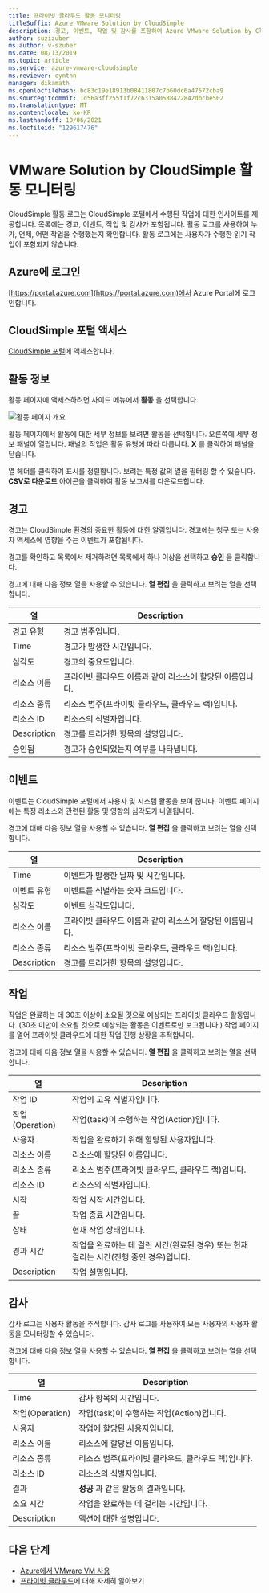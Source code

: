 ```yaml
---
title: 프라이빗 클라우드 활동 모니터링
titleSuffix: Azure VMware Solution by CloudSimple
description: 경고, 이벤트, 작업 및 감사를 포함하여 Azure VMware Solution by CloudSimple 환경의 활동에 대해 사용할 수 있는 정보를 설명합니다.
author: suzizuber
ms.author: v-szuber
ms.date: 08/13/2019
ms.topic: article
ms.service: azure-vmware-cloudsimple
ms.reviewer: cynthn
manager: dikamath
ms.openlocfilehash: bc83c19e18913b08411807c7b60dc6a47572cba9
ms.sourcegitcommit: 1d56a3ff255f1f72c6315a0588422842dbcbe502
ms.translationtype: MT
ms.contentlocale: ko-KR
ms.lasthandoff: 10/06/2021
ms.locfileid: "129617476"
---
```

# <a name="monitor-vmware-solution-by-cloudsimple-activity"></a>VMware Solution by CloudSimple 활동 모니터링

CloudSimple 활동 로그는 CloudSimple 포털에서 수행된 작업에 대한 인사이트를 제공합니다.  목록에는 경고, 이벤트, 작업 및 감사가 포함됩니다.  활동 로그를 사용하여 누가, 언제, 어떤 작업을 수행했는지 확인합니다.  활동 로그에는 사용자가 수행한 읽기 작업이 포함되지 않습니다.

## <a name="sign-in-to-azure"></a>Azure에 로그인

[https://portal.azure.com](https://portal.azure.com)에서 Azure Portal에 로그인합니다.

## <a name="access-the-cloudsimple-portal"></a>CloudSimple 포털 액세스

[CloudSimple 포털](access-cloudsimple-portal.md)에 액세스합니다.

## <a name="activity-information"></a>활동 정보

활동 페이지에 액세스하려면 사이드 메뉴에서 **활동** 을 선택합니다.

![활동 페이지 개요](media/activity-page-overview.png)

활동 페이지에서 활동에 대한 세부 정보를 보려면 활동을 선택합니다. 오른쪽에 세부 정보 패널이 열립니다. 패널의 작업은 활동 유형에 따라 다릅니다. **X** 를 클릭하여 패널을 닫습니다.

열 헤더를 클릭하여 표시를 정렬합니다.  보려는 특정 값의 열을 필터링 할 수 있습니다.  **CSV로 다운로드** 아이콘을 클릭하여 활동 보고서를 다운로드합니다.

## <a name="alerts"></a>경고

경고는 CloudSimple 환경의 중요한 활동에 대한 알림입니다.  경고에는 청구 또는 사용자 액세스에 영향을 주는 이벤트가 포함됩니다.

경고를 확인하고 목록에서 제거하려면 목록에서 하나 이상을 선택하고 **승인** 을 클릭합니다.

경고에 대해 다음 정보 열을 사용할 수 있습니다. **열 편집** 을 클릭하고 보려는 열을 선택합니다.

| 열 | Description |
------------ | ------------- |
| 경고 유형 | 경고 범주입니다.|
| Time | 경고가 발생한 시간입니다. |
| 심각도 | 경고의 중요도입니다.|
| 리소스 이름 | 프라이빗 클라우드 이름과 같이 리소스에 할당된 이름입니다. |
| 리소스 종류 | 리소스 범주(프라이빗 클라우드, 클라우드 랙)입니다. |
| 리소스 ID | 리소스의 식별자입니다. |
| Description | 경고를 트리거한 항목의 설명입니다. |
| 승인됨 | 경고가 승인되었는지 여부를 나타냅니다. |

## <a name="events"></a>이벤트

이벤트는 CloudSimple 포털에서 사용자 및 시스템 활동을 보여 줍니다. 이벤트 페이지에는 특정 리소스와 관련된 활동 및 영향의 심각도가 나열됩니다.

경고에 대해 다음 정보 열을 사용할 수 있습니다. **열 편집** 을 클릭하고 보려는 열을 선택합니다.

| 열 | Description |
------------ | ------------- |
| Time | 이벤트가 발생한 날짜 및 시간입니다. |
| 이벤트 유형 | 이벤트를 식별하는 숫자 코드입니다. |
| 심각도 | 이벤트 심각도입니다.|
| 리소스 이름 | 프라이빗 클라우드 이름과 같이 리소스에 할당된 이름입니다. |
| 리소스 종류 | 리소스 범주(프라이빗 클라우드, 클라우드 랙)입니다. |
| Description | 경고를 트리거한 항목의 설명입니다. |

## <a name="tasks"></a>작업

작업은 완료하는 데 30초 이상이 소요될 것으로 예상되는 프라이빗 클라우드 활동입니다. (30초 미만이 소요될 것으로 예상되는 활동은 이벤트로만 보고됩니다.) 작업 페이지를 열어 프라이빗 클라우드에 대한 작업 진행 상황을 추적합니다.

경고에 대해 다음 정보 열을 사용할 수 있습니다. **열 편집** 을 클릭하고 보려는 열을 선택합니다.

| 열 | Description |
------------ | ------------- |
| 작업 ID | 작업의 고유 식별자입니다. |
| 작업(Operation) | 작업(task)이 수행하는 작업(Action)입니다. |
| 사용자 | 작업을 완료하기 위해 할당된 사용자입니다. |
| 리소스 이름 | 리소스에 할당된 이름입니다. |
| 리소스 종류 | 리소스 범주(프라이빗 클라우드, 클라우드 랙)입니다. |
| 리소스 ID | 리소스의 식별자입니다. |
| 시작 | 작업 시작 시간입니다. |
| 끝 | 작업 종료 시간입니다. |
| 상태 | 현재 작업 상태입니다. |
| 경과 시간 | 작업을 완료하는 데 걸린 시간(완료된 경우) 또는 현재 걸리는 시간(진행 중인 경우)입니다. |
| Description | 작업 설명입니다. |

## <a name="audit"></a>감사

감사 로그는 사용자 활동을 추적합니다. 감사 로그를 사용하여 모든 사용자의 사용자 활동을 모니터링할 수 있습니다.

경고에 대해 다음 정보 열을 사용할 수 있습니다. **열 편집** 을 클릭하고 보려는 열을 선택합니다.

| 열 | Description |
------------ | ------------- |
| Time | 감사 항목의 시간입니다. |
| 작업(Operation) | 작업(task)이 수행하는 작업(Action)입니다. |
| 사용자 | 작업에 할당된 사용자입니다. |
| 리소스 이름 | 리소스에 할당된 이름입니다. |
| 리소스 종류 | 리소스 범주(프라이빗 클라우드, 클라우드 랙)입니다. |
| 리소스 ID | 리소스의 식별자입니다. |
| 결과 | **성공** 과 같은 활동의 결과입니다. |
| 소요 시간 | 작업을 완료하는 데 걸리는 시간입니다. |
| Description | 액션에 대한 설명입니다. |

## <a name="next-steps"></a>다음 단계

* [Azure에서 VMware VM 사용](quickstart-create-vmware-virtual-machine.md)
* [프라이빗 클라우드](cloudsimple-private-cloud.md)에 대해 자세히 알아보기
